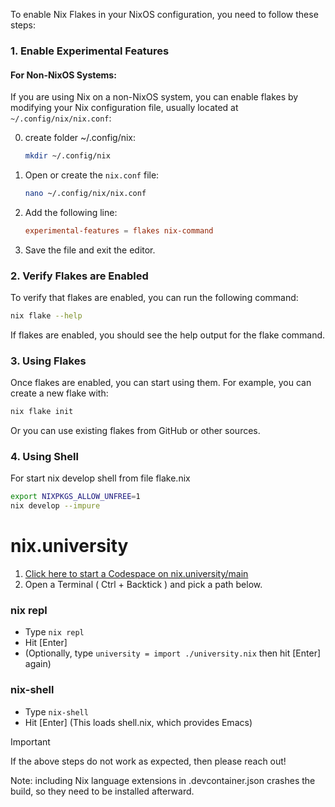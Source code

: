 To enable Nix Flakes in your NixOS configuration, you need to follow these steps:

### 1. Enable Experimental Features

#### For Non-NixOS Systems:

If you are using Nix on a non-NixOS system, you can enable flakes by modifying your Nix configuration file, usually located at `~/.config/nix/nix.conf`:

0. create folder ~/.config/nix:
   ```bash
   mkdir ~/.config/nix
   ```
1. Open or create the `nix.conf` file:
   ```bash
   nano ~/.config/nix/nix.conf
   ```

2. Add the following line:
   ```conf
   experimental-features = flakes nix-command
   ```

3. Save the file and exit the editor.

### 2. Verify Flakes are Enabled

To verify that flakes are enabled, you can run the following command:
```bash
nix flake --help
```
If flakes are enabled, you should see the help output for the flake command.

### 3. Using Flakes

Once flakes are enabled, you can start using them. For example, you can create a new flake with:
```bash
nix flake init
```
Or you can use existing flakes from GitHub or other sources.

### 4. Using Shell
For start nix develop shell from file flake.nix
```bash
export NIXPKGS_ALLOW_UNFREE=1
nix develop --impure
```
# nix.university
1. <a href="https://codespaces.new/preston-johnson/nix.university" target="_blank">Click here to start a Codespace on nix.university/main</a>
2. Open a Terminal ( Ctrl + Backtick ) and pick a path below.

### nix repl
- Type `nix repl`
- Hit [Enter]
- (Optionally, type `university = import ./university.nix` then hit [Enter] again)

### nix-shell
- Type `nix-shell`
- Hit [Enter] (This loads shell.nix, which provides Emacs)

> [!IMPORTANT]
> If the above steps do not work as expected, then please reach out!

Note: including Nix language extensions in .devcontainer.json crashes the build, so they need to be installed afterward.
